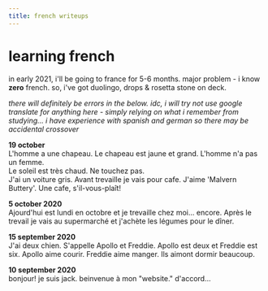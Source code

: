 ```yaml
---
title: french writeups
---
```


# learning french

in early 2021, i'll be going to france for 5-6 months. major problem - i know **zero** french. so, i've got duolingo, drops & rosetta stone on deck.  

*there will definitely be errors in the below. idc, i will try not use google translate for anything here - simply relying on what i remember from studying... i have experience with spanish and german so there may be accidental crossover*  

**19 october**  
L'homme a une chapeau. Le chapeau est jaune et grand. L'homme n'a pas un femme.  
Le soleil est très chaud. Ne touchez pas.  
J'ai un voiture gris. Avant trevaille je vais pour cafe. J'aime 'Malvern Buttery'. Une cafe, s'il-vous-plaît!  


**5 october 2020**  
Ajourd'hui est lundi en octobre et je trevaille chez moi... encore. Après le trevail je vais au supermarché et j'achète les légumes pour le dîner.  


**15 september 2020**  
J'ai deux chien. S'appelle Apollo et Freddie. Apollo est deux et Freddie est six. Apollo aime courir. Freddie aime manger. Ils aimont dormir beaucoup.


**10 september 2020**  
bonjour! je suis jack. beinvenue à mon "website." d'accord...  
